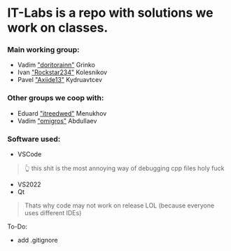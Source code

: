 # IT-Labs is a repo with solutions we work on classes.
### Main working group:
- Vadim ["doritorainn"](https://github.com/doritorainn) Grinko
- Ivan ["Rockstar234"](https://github.com/Rockstar234) Kolesnikov
- Pavel ["Axiide13"](https://github.com/axiide13) Kydruavtcev

### Other groups we coop with:
- Eduard ["itreedwed"](https://github.com/ireedwed) Menukhov
- Vadim ["omigros"](https://github.com/omigros) Abdullaev

### Software used:
- VSCode
> 👆 this shit is the most annoying way of debugging cpp files holy fuck
- VS2022
- Qt
> Thats why code may not work on release LOL (because everyone uses different IDEs)

To-Do:
- add .gitignore
